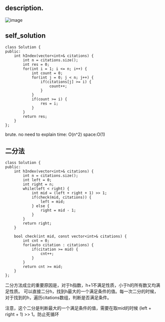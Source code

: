 ## description.
![image](https://github.com/ethan686/leetcode/assets/73508499/35f63ed3-7200-40ea-afb8-e35294f68e25)
 
## self_solution
```
class Solution {
public:
    int hIndex(vector<int>& citations) {
        int n = citations.size();
        int res = 0;
        for(int i = 1; i <= n; i++) {
            int count = 0;
            for(int j = 0; j < n; j++) {
                if(citations[j] >= i) {
                    count++;
                }
            }
            if(count >= i) {
                res = i;
            }
        }
        return res;
    }
};
```
brute. no need to explain
time: O(n^2)
space:O(1)

## 二分法
```
class Solution {
public:
    int hIndex(vector<int>& citations) {
        int n = citations.size();
        int left = 0;
        int right = n;
        while(left < right) {
            int mid = (left + right + 1) >> 1;
            if(check(mid, citations)) {
                left = mid;
            } else {
                right = mid - 1;
            }
        }
        return right;
    }

    bool check(int mid, const vector<int>& citations) {
        int cnt = 0;
        for(auto citation : citations) {
            if(citation >= mid) {
                cnt++;
            }
        }
        return cnt >= mid;
    }
};
```
二分方法成立的重要原因是，对于h指数，h+1不满足性质，小于h的所有数又均满足性质。
可以直接二分h，找到h最大的一个满足条件的值。每一次二分的时候，对于找到的h，遍历citations数组，判断是否满足条件。

注意，这个二分是判断最大的一个满足条件的值，需要在取mid的时候 (left + right + 1) >> 1。防止死循环


